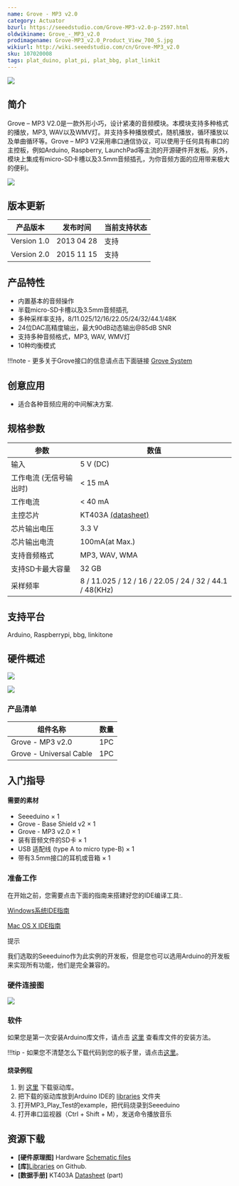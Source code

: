 ```yaml
---
name: Grove - MP3 v2.0
category: Actuator
bzurl: https://seeedstudio.com/Grove-MP3-v2.0-p-2597.html
oldwikiname: Grove_-_MP3_v2.0
prodimagename: Grove-MP3_v2.0_Product_View_700_S.jpg
wikiurl: http://wiki.seeedstudio.com/cn/Grove-MP3_v2.0
sku: 107020008
tags: plat_duino, plat_pi, plat_bbg, plat_linkit
---
```


![](https://raw.githubusercontent.com/SeeedDocument/Grove-MP3_v2.0/master/img/Grove-MP3_v2.0_Product_View_700_S.jpg)

## 简介

Grove – MP3 V2.0是一款外形小巧，设计紧凑的音频模块。本模块支持多种格式的播放，MP3, WAV以及WMV灯。并支持多种播放模式，随机播放，循环播放以及单曲循环等。Grove – MP3 V2采用串口通信协议，可以使用于任何具有串口的主控板，例如Arduino, Raspberry, LaunchPad等主流的开源硬件开发板。另外，模块上集成有micro-SD卡槽以及3.5mm音频插孔，为你音频方面的应用带来极大的便利。

[![](https://github.com/SeeedDocument/wiki_chinese/raw/master/docs/images/click_to_buy.PNG)](https://item.taobao.com/item.htm?spm=a1z10.3-c.w4002-11172317909.9.5e478797rUlXRn&id=528296284801)

版本更新
---------------
| 产品版本  | 发布时间   | 当前支持状态 |
|-------------------|----------------|----------------|
| Version 1.0       | 2013 04 28  | 支持      |
| Version 2.0       | 2015 11 15    | 支持      |

产品特性
--------

* 内置基本的音频操作
* 半载micro-SD卡槽以及3.5mm音频插孔
* 多种采样率支持，8/11.025/12/16/22.05/24/32/44.1/48K
* 24位DAC高精度输出，最大90dB动态输出@85dB SNR
* 支持多种音频格式，MP3, WAV, WMV灯
* 10种均衡模式

!!!note
    - 更多关于Grove接口的信息请点击下面链接 [Grove System](http://wiki.seeed.cc/Grove_System/)

创意应用
-----------------

-   适合各种音频应用的中间解决方案.

规格参数
-------------

| 参数                                  | 数值                                                                                                             |
|--------------------------------------------|-------------------------------------------------------------------------------------------------------------------|
| 输入                                      | 5 V (DC)                                                                                                          |
| 工作电流 (无信号输出时) | < 15 mA                                                                                                   |
| 工作电流                          | < 40 mA                                                                                                   |
| 主控芯片                                      | KT403A [(datasheet)](https://raw.githubusercontent.com/SeeedDocument/Grove-MP3_v2.0/master/res/Grove-MP3_v2.0_KT403A_datasheet_V1.3_EN-Recompiled_by_Seeed-.pdf) |
| 芯片输出电压                    | 3.3 V                                                                                                             |
| 芯片输出电流                        | 100mA(at Max.)                                                                                                    |
| 支持音频格式                     | MP3, WAV, WMA                                                                                                     |
| 支持SD卡最大容量      | 32 GB                                                                                                             |
| 采样频率                              | 8 / 11.025 / 12 / 16 / 22.05 / 24 / 32 / 44.1 / 48(KHz)                                                           |


支持平台
-------------------
Arduino, Raspberrypi, bbg, linkitone

硬件概述
-----------------

![](https://raw.githubusercontent.com/SeeedDocument/Grove-MP3_v2.0/master/img/Grove-MP3_v2.0_Component_view-front-1200_S.jpg)

![](https://raw.githubusercontent.com/SeeedDocument/Grove-MP3_v2.0/master/img/Grove-MP3_v2.0_Component_View-Back-1200_S.jpg)

### **产品清单**

| 组件名称              | 数量 |
|-------------------------|----------|
| Grove - MP3 v2.0        | 1PC      |
| Grove - Universal Cable | 1PC      |

入门指导
-----------

#### 需要的素材

-   Seeeduino × 1
-   Grove - Base Shield v2 × 1
-   Grove - MP3 v2.0 × 1
-   装有音频文件的SD卡 × 1
-   USB 适配线 (type A to micro type-B) × 1
-   带有3.5mm接口的耳机或音箱 × 1

### 准备工作

在开始之前，您需要点击下面的指南来搭建好您的IDE编译工具:.

[Windows系统IDE指南](/Seeeduino_v4.2#Getting_Started_on_Windows)

[Mac OS X IDE指南](/Seeeduino_v4.2#Getting_Started_on_Mac_OS_X)


<div class="admonition note">
<p class="admonition-title">提示</p>
我们选取的Seeeduino作为此实例的开发板，但是您也可以选用Arduino的开发板来实现所有功能，他们是完全兼容的。
</div>


### 硬件连接图

![](https://raw.githubusercontent.com/SeeedDocument/Grove-MP3_v2.0/master/img/Grove-MP3_v2.0_Demo_connection_1200_S.jpg)

### 软件
如果您是第一次安装Arduino库文件，请点击 [这里](http://wiki.seeedstudio.com/cn/How_to_install_Arduino_Library/) 查看库文件的安装方法。


!!!tip
    - 如果您不清楚怎么下载代码到您的板子里，请点击[这里](http://wiki.seeedstudio.com/cn/Upload_Code/)。


#### 烧录例程


1. 到 [这里](https://github.com/Seeed-Studio/Seeed_Serial_MP3_Player) 下载驱动库。
2. 把下载的驱动库放到Arduino IDE的 [libraries](http://www.seeedstudio.com/wiki/Guide_to_use_demos_downloaded_from_Seeed%27s_Github) 文件夹
3. 打开MP3_Play_Test的example，把代码烧录到Seeeduino
4. 打开串口监视器（Ctrl + Shift + M），发送命令播放音乐


资源下载
---------

- **[硬件原理图]** Hardware [Schematic files](https://raw.githubusercontent.com/SeeedDocument/Grove-MP3_v2.0/master/res/Grove-MP3_v2.0_Schematic_files.zip)
-   **[库]**[Libraries](https://github.com/Seeed-Studio/Grove_Serial_MP3_Player_V2.0) on Github.
-  **[数据手册]** KT403A [Datasheet](https://raw.githubusercontent.com/SeeedDocument/Grove-MP3_v2.0/master/res/Grove-MP3_v2.0_KT403A_datasheet_V1.3_EN-Recompiled_by_Seeed-.pdf) (part)

<!-- This Markdown file was created from http://www.seeedstudio.com/wiki/Grove_-_MP3_v2.0 -->
